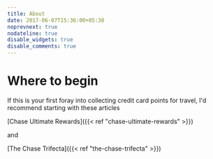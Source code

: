 ```yaml
---
title: About
date: 2017-06-07T15:36:00+05:30
noprevnext: true
nodateline: true
disable_widgets: true
disable_comments: true
---
```


# Where to begin

If this is your first foray into collecting credit card points for travel, I'd recommend starting with these articles

[Chase Ultimate Rewards]({{< ref "chase-ultimate-rewards" >}})

and

[The Chase Trifecta]({{< ref "the-chase-trifecta" >}})
